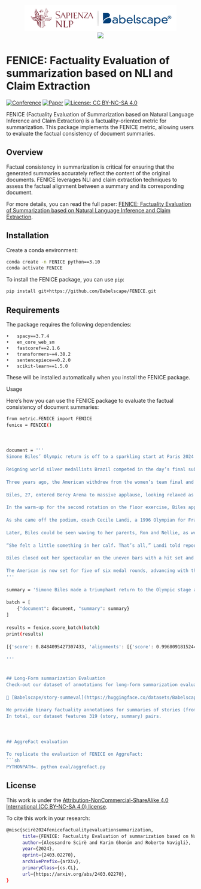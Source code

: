 <div align="center">
  <img src="https://github.com/Babelscape/FENICE/blob/master/Sapienza_Babelscape.png" height="70">
</div>
<div align="center">
  <img src="https://github.com/Babelscape/FENICE/logo.png?raw=true" height="70">
</div>

# FENICE: Factuality Evaluation of summarization based on NLI and Claim Extraction

[![Conference](https://img.shields.io/badge/ACL-2024-4b44ce
)](https://2024.aclweb.org/)
[![Paper](http://img.shields.io/badge/paper-ACL--anthology-B31B1B.svg)](https://2024.aclweb.org/program/finding_papers/)
[![License: CC BY-NC-SA 4.0](https://img.shields.io/badge/License-CC%20BY--NC--SA%204.0-lightgrey.svg)](https://creativecommons.org/licenses/by-nc-sa/4.0/)

FENICE (Factuality Evaluation of Summarization based on Natural Language Inference and Claim Extraction) is a factuality-oriented metric for summarization. 
This package implements the FENICE metric, allowing users to evaluate the factual consistency of document summaries.

## Overview

Factual consistency in summarization is critical for ensuring that the generated summaries accurately reflect the content of the original documents. 
FENICE leverages NLI and claim extraction techniques to assess the factual alignment between a summary and its corresponding document.

For more details, you can read the full paper: [FENICE: Factuality Evaluation of Summarization based on Natural Language Inference and Claim Extraction](https://arxiv.org/abs/2403.02270).

## Installation

Create a conda environment:
```sh
conda create -n FENICE python==3.10
conda activate FENICE
```

To install the FENICE package, you can use `pip`:

```sh
pip install git+https://github.com/Babelscape/FENICE.git
```

## Requirements

The package requires the following dependencies:

	•	spacy==3.7.4
	•	en_core_web_sm
	•	fastcoref==2.1.6
	•	transformers~=4.38.2
	•	sentencepiece==0.2.0
	•	scikit-learn==1.5.0

These will be installed automatically when you install the FENICE package.

Usage

Here’s how you can use the FENICE package to evaluate the factual consistency of document summaries:

```sh
from metric.FENICE import FENICE
fenice = FENICE()



document = '''
Simone Biles’ Olympic return is off to a sparkling start at Paris 2024 as the Americans competed in women’s qualifying Sunday (28 July). The U.S. is well in front with a total team score of 172.296, followed by Italy some 5.435 points back at 166.861. The People’s Republic of China is third with a 166.628.

Reigning world silver medallists Brazil competed in the day’s final subdivision and sit fourth (166.499). In the all-around, Biles, the 2016 gold medallist, scored 59.566 ahead of 2022 world all-around champion Rebeca Andrade (57.700). Reigning champ Suni Lee was third, posting a 56.132. Jordan Chiles earned the fourth highest score at 56.065 but won’t advance to Thursday’s (1 August) all-around final due to two-per-country restrictions. Algeria’s Kaylia Nemour rounds out the top five.

Three years ago, the American withdrew from the women’s team final and four subsequent individual finals at Tokyo 2020 to prioritize her mental health as she dealt with the ‘twisties.’ That seemed like a distant memory Sunday.

Biles, 27, entered Bercy Arena to massive applause, looking relaxed as she smiled and waved to the audience. She looked even more relaxed on the balance beam where in the span of some 79 seconds, she put on a clinic, executing a near flawless routine that included a two layout stepout series and a full-twisting double back dismount. Biles earned a 14.733 for the routine.

In the warm-up for the second rotation on the floor exercise, Biles appeared to tweek her left ankle on her Biles I (double layout half out). When she took to the mat for her competitive routine, her ankle was heavily taped. She delivered a solid, if not bouncy, routine on the event for a 14.666.

As she came off the podium, coach Cecile Landi, a 1996 Olympian for France, asked if she was OK. Biles confirmed she was. But the uncertainty continued through the vault warm-up where at one point she crawled nearly two-thirds of the way back to the starting position before hopping on her right leg.

Later, Biles could be seen waving to her parents, Ron and Nellie, as well as sharing a laugh and several smiles with Landi. When it came time for competition, there was no hint of an issue as she boomed her trademark Yurchenko double pike to the rafters, needing several steps backward to control it. She earned a massive 15.800.

“She felt a little something in her calf. That’s all,” Landi told reporters afterward, adding that Biles was not thinking of leaving the competition. “Never in her mind.” The injury, Landi explained, had popped up a few weeks ago but had subsided in the training leading to Paris. “It felt better at the end [of competition today],” she said later. “On bars, it started to feel better.”

Biles closed out her spectacular on the uneven bars with a hit set and a 14.433, the relief pouring out through her megawatt smile. She embraced coach Laurent Landi before stopping near a scoreboard to soak in the moment. The crowd roared, acknowledging her spectacular return. Before leaving the podium, she blew kisses and waved to her adoring fans.

The American is now set for five of six medal rounds, advancing with the team, in the all-around, and on the vault, beam and floor exercise. “It was pretty amazing. 59.5, and four-for-four. Not perfect,” Landi assessed her pupil’s performance. “She still can improve even.”
'''

summary = 'Simone Biles made a triumphant return to the Olympic stage at the Paris 2024 Games, competing in the women’s gymnastics qualifications. Overcoming a previous struggle with the “twisties” that led to her withdrawal from events at the Tokyo 2020 Olympics, Biles dazzled with strong performances on all apparatus, helping the U.S. team secure a commanding lead in the qualifications. Her routines, including a near-flawless balance beam performance and a powerful Yurchenko double pike vault, showcased her resilience and skill, drawing enthusiastic support from a star-studded audience'

batch = [
    {"document": document, "summary": summary}
]

results = fenice.score_batch(batch)
print(results)

[{'score': 0.8484095427307433, 'alignments': [{'score': 0.9968091815244406, 'summary_claim': 'Simone Biles made a triumphant return to the Olympic stage at the Paris 2024 Games.', 'source_passage': '\n        Simone Biles’ Olympic return is off to a sparkling start at Paris 2024 as the Americans competed in women’s qualifying Sunday (28 July). The U.S. is well in front with a total team score of 172.296, followed by Italy some 5.435 points back at 166.861. The People’s Republic of China is third with a 166.628.\n    \n         Reigning world silver medallists Brazil competed in the day’s final subdivision and sit fourth (166.499). In the all-around, Biles, the 2016 gold medallist, scored 59.566 ahead of 2022 world all-around champion Rebeca Andrade (57.700).'}, {'score': 0.9985068442765623, 'summary_claim': 'Biles competed in the women’s gymnastics qualifications.', 'source_passage': '\n        Simone Biles’ Olympic return is off to a sparkling start at Paris 2024 as the Americans competed in women’s qualifying Sunday (28 July). The U.S. is well in front with a total team score of 172.296, followed by Italy some 5.435 points back at 166.861. The People’s Republic of China is third with a 166.628.\n    \n         Reigning world silver medallists Brazil competed in the day’s final subdivision and sit fourth (166.499). In the all-around, Biles, the 2016 gold medallist, scored 59.566 ahead of 2022 world all-around champion Rebeca Andrade (57.700).'}, {'score': 0.9983009036513977, 'summary_claim': "Biles overcame a previous struggle with the 'twisties' that led to her withdrawal from events at the Tokyo 2020 Olympics.", 'source_passage': 'Three years ago, the American withdrew from the women’s team final and four subsequent individual finals at Tokyo 2020 to prioritize her mental health as she dealt with the ‘twisties.’ That seemed like a distant memory Sunday.\n    \n         Biles, 27, entered Bercy Arena to massive applause, looking relaxed as she smiled and waved to the audience. She looked even more relaxed on the balance beam where in the span of some 79 seconds, she put on a clinic, executing a near flawless routine that included a two layout stepout series and a full-twisting double back dismount. Biles earned a 14.733 for the routine.\n    \n        '}, {'score': 0.9821975510567427, 'summary_claim': 'Biles dazzled with strong performances on all apparatus.', 'source_passage': 'DOCUMENT'}, {'score': 0.9991946243681014, 'summary_claim': 'The U.S. team secured a commanding lead in the qualifications.', 'source_passage': '\n        Simone Biles’ Olympic return is off to a sparkling start at Paris 2024 as the Americans competed in women’s qualifying Sunday (28 July). The U.S. is well in front with a total team score of 172.296, followed by Italy some 5.435 points back at 166.861. The People’s Republic of China is third with a 166.628.\n    \n         Reigning world silver medallists Brazil competed in the day’s final subdivision and sit fourth (166.499). In the all-around, Biles, the 2016 gold medallist, scored 59.566 ahead of 2022 world all-around champion Rebeca Andrade (57.700).'}, {'score': 0.9942512132693082, 'summary_claim': 'Her routines showcased her resilience and skill.', 'source_passage': 'DOCUMENT'}, {'score': -0.03039351903134957, 'summary_claim': 'Her routines drew enthusiastic support from a star-studded audience.', 'source_passage': 'Three years ago, the American withdrew from the women’s team final and four subsequent individual finals at Tokyo 2020 to prioritize her mental health as she dealt with the ‘twisties.’'}]}]

'''


## Long-Form summarization Evaluation
Check-out our dataset of annotations for long-form summarization evaluation (Section 4.4 in the paper):

🤗 [Babelscape/story-summeval](https://huggingface.co/datasets/Babelscape/story-summeval)

We provide binary factuality annotations for summaries of stories (from Gutenberg and Wikisource).
In total, our dataset features 319 (story, summary) pairs.



## AggreFact evaluation

To replicate the evaluation of FENICE on AggreFact:
```sh
PYTHONPATH=. python eval/aggrefact.py
```



## License
This work is under the [Attribution-NonCommercial-ShareAlike 4.0 International (CC BY-NC-SA 4.0) license](https://creativecommons.org/licenses/by-nc-sa/4.0/).

To cite this work in your research:

```sh
@misc{scirè2024fenicefactualityevaluationsummarization,
      title={FENICE: Factuality Evaluation of summarization based on Natural language Inference and Claim Extraction}, 
      author={Alessandro Scirè and Karim Ghonim and Roberto Navigli},
      year={2024},
      eprint={2403.02270},
      archivePrefix={arXiv},
      primaryClass={cs.CL},
      url={https://arxiv.org/abs/2403.02270}, 
}
```
